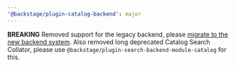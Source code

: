 ```yaml
---
'@backstage/plugin-catalog-backend': major
---
```


**BREAKING** Removed support for the legacy backend, please [migrate to the new backend system](https://backstage.io/docs/backend-system/building-backends/migrating). Also removed long deprecated Catalog Search Collator, please use `@backstage/plugin-search-backend-module-catalog` for this.
